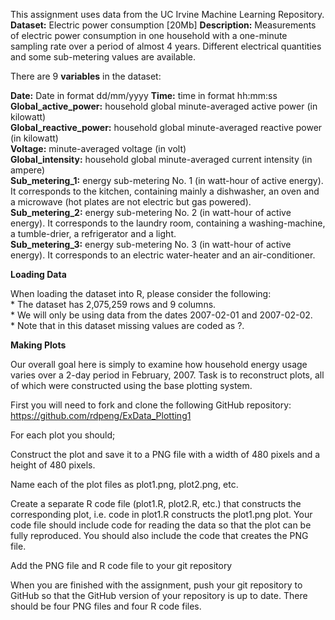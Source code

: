 This assignment uses data from the UC Irvine Machine Learning
Repository. **Dataset:** Electric power consumption \[20Mb\]
**Description:** Measurements of electric power consumption in one
household with a one-minute sampling rate over a period of almost 4
years. Different electrical quantities and some sub-metering values are
available.

There are 9 **variables** in the dataset:

**Date:** Date in format dd/mm/yyyy **Time:** time in format hh:mm:ss  
**Global\_active\_power:** household global minute-averaged active power
(in kilowatt)  
**Global\_reactive\_power:** household global minute-averaged reactive
power (in kilowatt)  
**Voltage:** minute-averaged voltage (in volt)  
**Global\_intensity:** household global minute-averaged current
intensity (in ampere)  
**Sub\_metering\_1:** energy sub-metering No. 1 (in watt-hour of active
energy). It corresponds to the kitchen, containing mainly a dishwasher,
an oven and a microwave (hot plates are not electric but gas powered).  
**Sub\_metering\_2:** energy sub-metering No. 2 (in watt-hour of active
energy). It corresponds to the laundry room, containing a
washing-machine, a tumble-drier, a refrigerator and a light.  
**Sub\_metering\_3:** energy sub-metering No. 3 (in watt-hour of active
energy). It corresponds to an electric water-heater and an
air-conditioner.

**Loading Data**

When loading the dataset into R, please consider the following:  
\* The dataset has 2,075,259 rows and 9 columns.  
\* We will only be using data from the dates 2007-02-01 and
2007-02-02.  
\* Note that in this dataset missing values are coded as ?.

**Making Plots**

Our overall goal here is simply to examine how household energy usage
varies over a 2-day period in February, 2007. Task is to reconstruct
plots, all of which were constructed using the base plotting system.

First you will need to fork and clone the following GitHub repository:
<https://github.com/rdpeng/ExData_Plotting1>

For each plot you should;

Construct the plot and save it to a PNG file with a width of 480 pixels
and a height of 480 pixels.

Name each of the plot files as plot1.png, plot2.png, etc.

Create a separate R code file (plot1.R, plot2.R, etc.) that constructs
the corresponding plot, i.e. code in plot1.R constructs the plot1.png
plot. Your code file should include code for reading the data so that
the plot can be fully reproduced. You should also include the code that
creates the PNG file.

Add the PNG file and R code file to your git repository

When you are finished with the assignment, push your git repository to
GitHub so that the GitHub version of your repository is up to date.
There should be four PNG files and four R code files.
